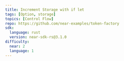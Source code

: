 ```yaml
---
title: Increment Storage with if let
tags: [Option, storage]
topics: [Control Flow]
repo: https://github.com/near-examples/token-factory
sdk:
  language: rust
  version: near-sdk-rs@3.1.0
difficulty:
  near: 2
  language: 1
---
```


```https://github.com/near-examples/token-factory/blob/a56667bf930d2316a911d6cc6f703a5a420739dd/contracts/factory/src/lib.rs#L36-L42
```

```https://github.com/near-examples/token-factory/blob/a56667bf930d2316a911d6cc6f703a5a420739dd/contracts/factory/src/lib.rs#L87-L99
```
